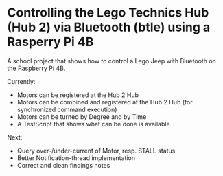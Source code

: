 # Controlling the Lego Technics Hub (Hub 2) via Bluetooth (btle) using a Rasperry Pi 4B
A school project that shows how to control a Lego Jeep with Bluetooth on the Raspberry Pi 4B.

Currently:
  - Motors can be registered at the Hub 2 Hub
  - Motors can be combined and registered at the Hub 2 Hub (for synchronized command execution)
  - Motors can be turned by Degree and by Time
  - A TestScript that shows what can be done is available
  
Next:
  - Query over-/under-current of Motor, resp. STALL status
  - Better Notification-thread implementation
  - Correct and clean findings notes
